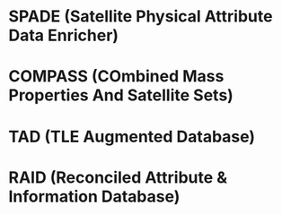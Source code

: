 # SPADE (Satellite Physical Attribute Data Enricher)

# COMPASS (COmbined Mass Properties And Satellite Sets)

# TAD (TLE Augmented Database)

# RAID (Reconciled Attribute & Information Database)

